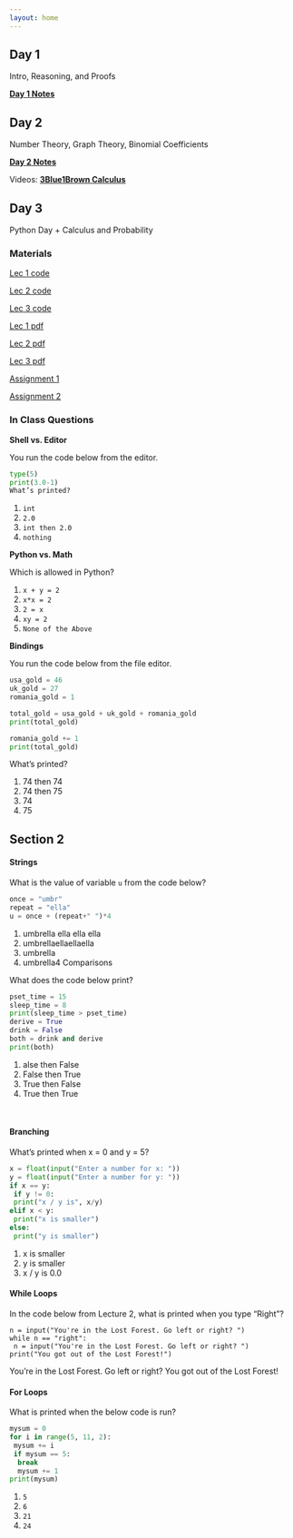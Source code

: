 ```yaml
---
layout: home
---
```


## Day 1
Intro, Reasoning, and Proofs

[**Day 1 Notes**](static_files/materials/Proofs1.pdf)

## Day 2
Number Theory, Graph Theory, Binomial Coefficients

[**Day 2 Notes**](static_files/materials/Day%202.pdf)

Videos:
[**3Blue1Brown Calculus**](https://www.youtube.com/watch?v=WUvTyaaNkzM&list=PL0-GT3co4r2wlh6UHTUeQsrf3mlS2lk6x)

## Day 3
Python Day + Calculus and Probability

### Materials
[Lec 1 code](static_files/materials/lec1.py)

[Lec 2 code](static_files/materials/lec2.py)

[Lec 3 code](static_files/materials/lec3.py)

[Lec 1 pdf](static_files/materials/lec3.pdf)

[Lec 2 pdf](static_files/materials/Lec2.pdf)

[Lec 3 pdf](static_files/materials/lec3.pdf)

[Assignment 1](static_files/materials/ps0.pdf)

[Assignment 2](static_files/materials/ps1.pdf)



### In Class Questions
**Shell vs. Editor**

You run the code below from the editor.

```python
type(5)
print(3.0-1)
What’s printed?
```


1. `int`
2. `2.0`
3. `int then 2.0`
4. `nothing`
   

**Python vs. Math**

Which is allowed in Python?


1. `x + y = 2`
2. `x*x = 2`
3. `2 = x`
4. `xy = 2`
5. `None of the Above`
   

**Bindings**

You run the code below from the file editor.

```python
usa_gold = 46
uk_gold = 27
romania_gold = 1

total_gold = usa_gold + uk_gold + romania_gold
print(total_gold)

romania_gold += 1
print(total_gold)
```

What’s printed?


1. 74 then 74
2. 74 then 75
3. 74
4. 75

## Section 2

#### Strings

What is the value of variable `u` from the code below?

```python
once = "umbr"
repeat = "ella"
u = once + (repeat+" ")*4
```

1. umbrella ella ella ella
2. umbrellaellaellaella
3. umbrella
4. umbrella4
Comparisons


What does the code below print?

```python
pset_time = 15
sleep_time = 8
print(sleep_time > pset_time)
derive = True
drink = False
both = drink and derive
print(both)
```

1. alse then False
2. False then True
3. True then False
4. True then True

   
#### Branching

What’s printed when x = 0 and y = 5?

```python
x = float(input("Enter a number for x: "))
y = float(input("Enter a number for y: "))
if x == y:
 if y != 0:
 print("x / y is", x/y)
elif x < y:
 print("x is smaller")
else:
 print("y is smaller")
 ```

1. x is smaller
2. y is smaller
3. x / y is 0.0

#### While Loops

In the code below from Lecture 2, what is printed when you type “Right”?

```
n = input("You're in the Lost Forest. Go left or right? ")
while n == "right":
 n = input("You're in the Lost Forest. Go left or right? ")
print("You got out of the Lost Forest!")
```

You’re in the Lost Forest. Go left or right?
You got out of the Lost Forest!
   
#### For Loops

What is printed when the below code is run?

```python
mysum = 0
for i in range(5, 11, 2):
 mysum += i
 if mysum == 5:
  break
  mysum += 1
print(mysum)
```

1. `5`
2. `6`
3. `21`
4. `24`